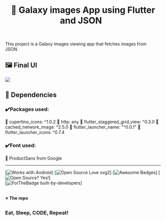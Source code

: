 <h1 align='center'> 🌌 Galaxy images App using Flutter and JSON  &nbsp   </h1> <br>

This project is a Galaxy images viewing app that fetches images from JSON.

## 🖼️ Final UI <br>


<img src="https://i.ibb.co/0mm6Vs6/Screenshot-20210821-131612-iphonffffe12black-portrait.jpg">


## 💠 Dependencies <br>
### ✔️Packages used:<br>
🔹 cupertino_icons: ^1.0.2
🔹 http: any
🔹 flutter_staggered_grid_view: ^0.3.0
🔹 cached_network_image: ^2.5.0
🔹 flutter_launcher_name: "^0.0.1"
🔹 flutter_launcher_icons: ^0.7.4

 
### ✔️Font used:<br>
🔹 ProductSans from Google



-----------------------------------------------------------------

[![Works with Android](https://img.shields.io/badge/Works_with-Android-green?style=flat-square)]
[![Open Source Love svg2](https://badges.frapsoft.com/os/v2/open-source.svg?v=103)]
[![Awesome Badges](https://img.shields.io/badge/badges-awesome-green.svg)]
[![Open Source? Yes!](https://badgen.net/badge/Open%20Source%20%3F/Yes%21/blue?icon=github)] <br>
[![ForTheBadge built-by-developers](http://ForTheBadge.com/images/badges/built-by-developers.svg)]
<br>
<br>

**⭐ The repo**



### Eat, Sleep, CODE, Repeat!





